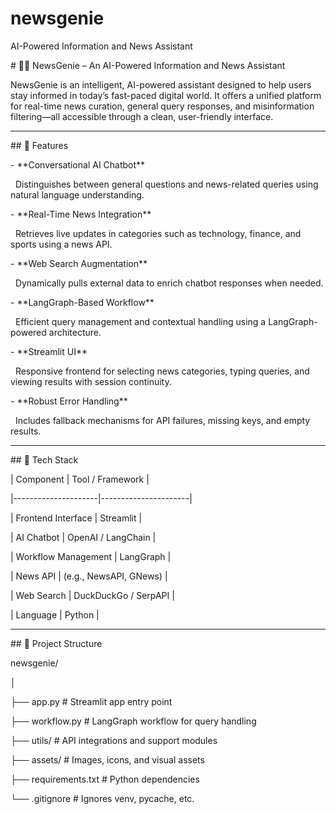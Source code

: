 # newsgenie

AI-Powered Information and News Assistant



\# 🧞‍♂️ NewsGenie – An AI-Powered Information and News Assistant



NewsGenie is an intelligent, AI-powered assistant designed to help users stay informed in today’s fast-paced digital world. It offers a unified platform for real-time news curation, general query responses, and misinformation filtering—all accessible through a clean, user-friendly interface.



---



\## 🚀 Features



\- \*\*Conversational AI Chatbot\*\*  

&nbsp; Distinguishes between general questions and news-related queries using natural language understanding.



\- \*\*Real-Time News Integration\*\*  

&nbsp; Retrieves live updates in categories such as technology, finance, and sports using a news API.



\- \*\*Web Search Augmentation\*\*  

&nbsp; Dynamically pulls external data to enrich chatbot responses when needed.



\- \*\*LangGraph-Based Workflow\*\*  

&nbsp; Efficient query management and contextual handling using a LangGraph-powered architecture.



\- \*\*Streamlit UI\*\*  

&nbsp; Responsive frontend for selecting news categories, typing queries, and viewing results with session continuity.



\- \*\*Robust Error Handling\*\*  

&nbsp; Includes fallback mechanisms for API failures, missing keys, and empty results.



---



\## 🧩 Tech Stack



| Component            | Tool / Framework     |

|---------------------|----------------------|

| Frontend Interface  | Streamlit            |

| AI Chatbot          | OpenAI / LangChain   |

| Workflow Management | LangGraph            |

| News API            | (e.g., NewsAPI, GNews) |

| Web Search          | DuckDuckGo / SerpAPI |

| Language            | Python               |



---



\## 📌 Project Structure

newsgenie/

│

├── app.py # Streamlit app entry point

├── workflow.py # LangGraph workflow for query handling

├── utils/ # API integrations and support modules

├── assets/ # Images, icons, and visual assets

├── requirements.txt # Python dependencies

└── .gitignore # Ignores venv, pycache, etc.



